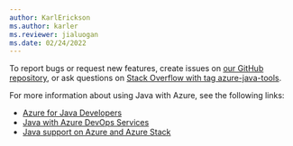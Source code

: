 ```yaml
---
author: KarlErickson
ms.author: karler
ms.reviewer: jialuogan
ms.date: 02/24/2022
---
```


To report bugs or request new features, create issues on [our GitHub repository](https://github.com/Microsoft/azure-tools-for-java/issues), or ask questions on [Stack Overflow with tag azure-java-tools](https://stackoverflow.com/questions/tagged/azure-java-tools).

For more information about using Java with Azure, see the following links:

* [Azure for Java Developers](../../index.yml)
* [Java with Azure DevOps Services](/azure/devops-project/azure-devops-project-java)
* [Java support on Azure and Azure Stack](../../fundamentals/java-support-on-azure.md)
